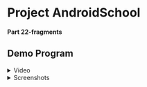 # Project AndroidSchool 

**Part 22-fragments**
## Demo Program
<details>
  <summary>Video</summary>

  https://github.com/user-attachments/assets/a4c509b8-72ef-41b7-8b6d-36fd9a726aee

</details>

<details>
  <summary>Screenshots</summary>

  ![image](https://github.com/user-attachments/assets/ebcb1cc1-e8fa-4fc6-bcbb-adb639e380ca)
  
  ![image](https://github.com/user-attachments/assets/78342d96-8038-4507-88df-5267f96532b9)

</details>
